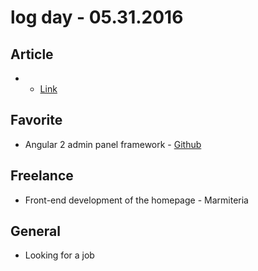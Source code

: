 # log day - 05.31.2016

## Article

- - [Link]()


## Favorite

- Angular 2 admin panel framework - [Github](https://github.com/akveo/ng2-admin)


## Freelance

- Front-end development of the homepage - Marmiteria


## General 

- Looking for a job
